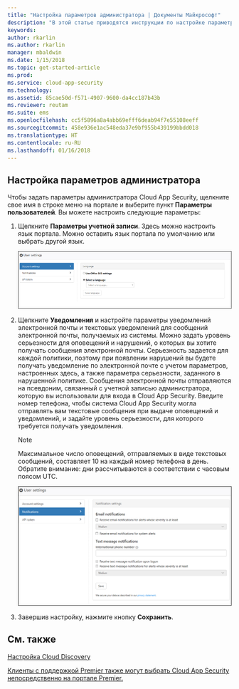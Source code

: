 ```yaml
---
title: "Настройка параметров администратора | Документы Майкрософт"
description: "В этой статье приводятся инструкции по настройке параметров администратора в Cloud App Security."
keywords: 
author: rkarlin
ms.author: rkarlin
manager: mbaldwin
ms.date: 1/15/2018
ms.topic: get-started-article
ms.prod: 
ms.service: cloud-app-security
ms.technology: 
ms.assetid: 85cae50d-f571-4907-9600-da4cc187b43b
ms.reviewer: reutam
ms.suite: ems
ms.openlocfilehash: cc5f5896a8a4abb69efff6deab94f7e55108eeff
ms.sourcegitcommit: 458e936e1ac548eda37e9bf955b439199bbdd018
ms.translationtype: HT
ms.contentlocale: ru-RU
ms.lasthandoff: 01/16/2018
---
```

##  <a name="Adminsettings"></a> Настройка параметров администратора  
Чтобы задать параметры администратора Cloud App Security, щелкните свое имя в строке меню на портале и выберите пункт **Параметры пользователей**. Вы можете настроить следующие параметры:  
  
1.  Щелкните **Параметры учетной записи**. Здесь можно настроить язык портала. Можно оставить язык портала по умолчанию или выбрать другой язык.  
  
     ![пользовательские параметры](./media/custom-user-settings.png "пользовательские параметры")  
  
2.  Щелкните **Уведомления** и настройте параметры уведомлений электронной почты и текстовых уведомлений для сообщений электронной почты, получаемых из системы.  Можно задать уровень серьезности для оповещений и нарушений, о которых вы хотите получать сообщения электронной почты. Серьезность задается для каждой политики, поэтому при появлении нарушений вы будете получать уведомление по электронной почте с учетом параметров, настроенных здесь, а также параметра серьезности, заданного в нарушенной политике. Сообщения электронной почты отправляются на псевдоним, связанный с учетной записью администратора, которую вы использовали для входа в Cloud App Security. Введите номер телефона, чтобы система Cloud App Security могла отправлять вам текстовые сообщения при выдаче оповещений и уведомлений, и задайте уровень серьезности, для которого требуется получать уведомления.  
  
    > [!NOTE] 
    > Максимальное число оповещений, отправляемых в виде текстовых сообщений, составляет 10 на каждый номер телефона в день. Обратите внимание: дни рассчитываются в соответствии с часовым поясом UTC. 
  
    ![параметры уведомлений](./media/notification-settings.png "параметры уведомлений")  
  
3. Завершив настройку, нажмите кнопку **Сохранить**.  
  
  
 
  
    
## <a name="see-also"></a>См. также  
[Настройка Cloud Discovery](set-up-cloud-discovery.md)   

[Клиенты с поддержкой Premier также могут выбрать Cloud App Security непосредственно на портале Premier.](https://premier.microsoft.com/)  
  
  